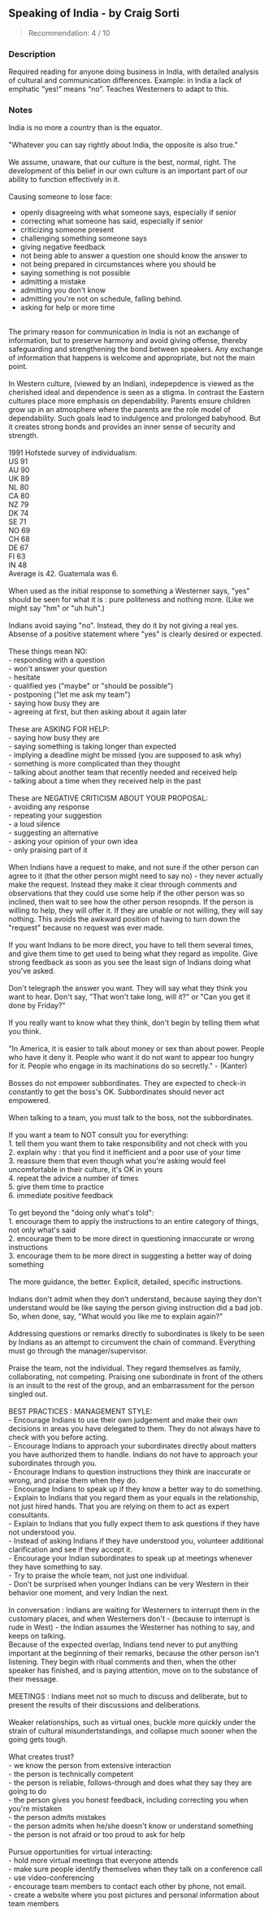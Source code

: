 ## Speaking of India - by Craig Sorti
> Recommendation: 4 / 10
    
### Description
Required reading for anyone doing business in India, with detailed analysis of cultural and communication differences. Example: in India a lack of emphatic “yes!” means “no”. Teaches Westerners to adapt to this.
    
### Notes
India is no more a country than is the equator.<br>
<br>
"Whatever you can say rightly about India, the opposite is also true."<br>
<br>
We assume, unaware, that our culture is the best, normal, right.  The development of this belief in our own culture is an important part of our ability to function effectively in it.<br>
<br>
Causing someone to lose face:<br>
- openly disagreeing with what someone says, especially if senior<br>
- correcting what someone has said, especially if senior<br>
- criticizing someone present<br>
- challenging something someone says<br>
- giving negative feedback<br>
- not being able to answer a question one should know the answer to<br>
- not being prepared in circumstances where you should be<br>
- saying something is not possible<br>
- admitting a mistake<br>
- admitting you don't know<br>
- admitting you're not on schedule, falling behind.<br>
- asking for help or more time<br>
<br>
The primary reason for communication in India is not an exchange of information, but to preserve harmony and avoid giving offense, thereby safeguarding and strengthening the bond between speakers.  Any exchange of information that happens is welcome and appropriate, but not the main point.<br>
<br>
In Western culture, (viewed by an Indian), indepepdence is viewed as the cherished ideal and dependence is seen as a stigma.  In contrast the Eastern cultures place more emphasis on dependability. Parents ensure children grow up in an atmosphere where the parents are the role model of dependability. Such goals lead to indulgence and prolonged babyhood. But it creates strong bonds and provides an inner sense of security and strength.<br>
<br>
1991 Hofstede survey of individualism:<br>
US 91<br>
AU 90<br>
UK 89<br>
NL 80<br>
CA 80<br>
NZ 79<br>
DK 74<br>
SE 71<br>
NO 69<br>
CH 68<br>
DE 67<br>
FI 63<br>
IN 48<br>
Average is 42. Guatemala was 6.<br>
<br>
When used as the initial response to something a Westerner says, "yes" should be seen for what it is : pure politeness and nothing more.  (Like we might say "hm" or "uh huh".)<br>
<br>
Indians avoid saying "no".  Instead, they do it by not giving a real yes.  Absense of a positive statement where "yes" is clearly desired or expected.<br>
<br>
These things mean NO:<br>
- responding with a question<br>
- won't answer your question<br>
- hesitate<br>
- qualified yes ("maybe" or "should be possible")<br>
- postponing ("let me ask my team")<br>
- saying how busy they are<br>
- agreeing at first, but then asking about it again later<br>
<br>
These are ASKING FOR HELP:<br>
- saying how busy they are<br>
- saying something is taking longer than expected<br>
- implying a deadline might be missed (you are supposed to ask why)<br>
- something is more complicated than they thought<br>
- talking about another team that recently needed and received help<br>
- talking about a time when they received help in the past<br>
<br>
These are NEGATIVE CRITICISM ABOUT YOUR PROPOSAL:<br>
- avoiding any response<br>
- repeating your suggestion<br>
- a loud silence<br>
- suggesting an alternative<br>
- asking your opinion of your own idea<br>
- only praising part of it<br>
<br>
When Indians have a request to make, and not sure if the other person can agree to it (that the other person might need to say no) - they never actually make the request. Instead they make it clear through comments and observations that they could use some help if the other person was so inclined, then wait to see how the other person resopnds.  If the person is willing to help, they will offer it.  If they are unable or not willing, they will say nothing.  This avoids the awkward position of having to turn down the "request" because no request was ever made.<br>
<br>
If you want Indians to be more direct, you have to tell them several times, and give them time to get used to being what they regard as impolite.  Give strong feedback as soon as you see the least sign of Indians doing what you've asked.<br>
<br>
Don't telegraph the answer you want.  They will say what they think you want to hear.  Don't say, "That won't take long, will it?" or "Can you get it done by Friday?"<br>
<br>
If you really want to know what they think, don't begin by telling them what you think.<br>
<br>
"In America, it is easier to talk about money or sex than about power.  People who have it deny it. People who want it do not want to appear too hungry for it. People who engage in its machinations do so secretly." - (Kanter)<br>
<br>
Bosses do not empower subbordinates.  They are expected to check-in constantly to get the boss's OK.  Subbordinates should never act empowered.<br>
<br>
When talking to a team, you must talk to the boss, not the subbordinates. <br>
<br>
If you want a team to NOT consult you for everything:<br>
1. tell them you want them to take responsibility and not check with you<br>
2. explain why : that you find it inefficient and a poor use of your time<br>
3. reassure them that even though what you're asking would feel uncomfortable in their culture, it's OK in yours<br>
4. repeat the advice a number of times<br>
5. give them time to practice<br>
6. immediate positive feedback<br>
<br>
To get beyond the "doing only what's told":<br>
1. encourage them to apply the instructions to an entire category of things, not only what's said<br>
2. encourage them to be more direct in questioning innaccurate or wrong instructions<br>
3. encourage them to be more direct in suggesting a better way of doing something<br>
<br>
The more guidance, the better. Explicit, detailed, specific instructions.<br>
<br>
Indians don't admit when they don't understand, because saying they don't understand would be like saying the person giving instruction did a bad job.<br>
So, when done, say, "What would you like me to explain again?"<br>
<br>
Addressing questions or remarks directly to subordinates is likely to be seen by Indians as an attempt to circumvent the chain of command.  Everything must go through the manager/supervisor.<br>
<br>
Praise the team, not the individual.  They regard themselves as family, collaborating, not competing. Praising one subordinate in front of the others is an insult to the rest of the group, and an embarrassment for the person singled out.<br>
<br>
BEST PRACTICES : MANAGEMENT STYLE:<br>
- Encourage Indians to use their own judgement and make their own decisions in areas you have delegated to them. They do not always have to check with you before acting.<br>
- Encourage Indians to approach your subordinates directly about matters you have authorized them to handle. Indians do not have to approach your subordinates through you.<br>
- Encourage Indians to question instructions they think are inaccurate or wrong, and praise them when they do.<br>
- Encourage Indians to speak up if they know a better way to do something.<br>
- Explain to Indians that you regard them as your equals in the relationship, not just hired hands.  That you are relying on them to act as expert consultants.<br>
- Explain to Indians that you fully expect them to ask questions if they have not understood you.<br>
- Instead of asking Indians if they have understood you, volunteer additional clarification and see if they accept it.<br>
- Encourage your Indian subordinates to speak up at meetings whenever they have something to say.<br>
- Try to praise the whole team, not just one individual.<br>
- Don't be surprised when younger Indians can be very Western in their behavior one moment, and very Indian the next.<br>
<br>
In conversation : Indians are waiting for Westerners to interrupt them in the customary places, and when Westerners don't - (because to interrupt is rude in West) - the Indian assumes the Westerner has nothing to say, and keeps on talking.<br>
Because of the expected overlap, Indians tend never to put anything important at the beginning of their remarks, because the other person isn't listening.  They begin with ritual comments and then, when the other speaker has finished, and is paying attention, move on to the substance of their message.<br>
<br>
MEETINGS : Indians meet not so much to discuss and deliberate, but to present the results of their discussions and deliberations.<br>
<br>
Weaker relationships, such as virtual ones, buckle more quickly under the strain of cultural misundertstandings, and collapse much sooner when the going gets tough.<br>
<br>
What creates trust?<br>
- we know the person from extensive interaction<br>
- the person is technically competent<br>
- the person is reliable, follows-through and does what they say they are going to do<br>
- the person gives you honest feedback, including correcting you when you're mistaken<br>
- the person admits mistakes<br>
- the person admits when he/she doesn't know or understand something<br>
- the person is not afraid or too proud to ask for help<br>
<br>
Pursue opportunities for virtual interacting:<br>
- hold more virtual meetings that everyone attends<br>
- make sure people identify themselves when they talk on a conference call<br>
- use video-conferencing<br>
- encourage team members to contact each other by phone, not email.<br>
- create a website where you post pictures and personal information about team members
